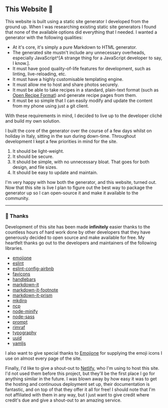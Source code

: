 ## This Website 🚀

This website is built using a static site generator I developed from the ground up. When I was researching existing static site generators I found that none of the available options did everything that I needed. I wanted a generator with the following qualities:

- At it's core, it's simply a pure Markdown to HTML generator.
- The generated site mustn't include any unnecessary overheads, especially JavaScript^[A strange thing for a JavaScript developer to say, I know.].
- It must have good quality-of-life features for development, such as linting, live-reloading, etc.
- It must have a highly customisable templating engine.
- It must allow me to host and share photos securely.
- It must be able to take recipes in a standard, plain-text format (such as [Open Recipe Format](https://open-recipe-format.readthedocs.io/)) and generate recipe pages from them.
- It must be so simple that I can easily modify and update the content from my phone using just a git client.

With these requirements in mind, I decided to live up to the developer cliché and build my own solution.

I built the core of the generator over the course of a few days whilst on holiday in Italy, sitting in the sun during down-time. Throughout development I kept a few priorities in mind for the site.

1. It should be light-weight.
2. It should be secure.
3. It should be simple, with no unnecessary bloat. That goes for both design, and file sizes.
4. It should be easy to update and maintain.

I'm very happy with how both the generator, and this website, turned out. Now that this site is live I plan to figure out the best way to package the generator up so I can open-source it and make it available to the community.

---

### 🙌 Thanks

Development of this site has been made **infinitely** easier thanks to the countless hours of hard work done by other developers that they have generously decided to open source and make available for free. My heartfelt thanks go out to the developers and maintainers of the following libraries.

- [emojione](https://www.npmjs.com/package/emojione)
- [eslint](https://www.npmjs.com/package/eslint)
- [eslint-config-airbnb](https://www.npmjs.com/package/eslint-config-airbnb)
- [favicons](https://www.npmjs.com/package/favicons)
- [handlebars](https://www.npmjs.com/package/handlebars)
- [markdown-it](https://www.npmjs.com/package/markdown-it)
- [markdown-it-footnote](https://www.npmjs.com/package/markdown-it-footnote)
- [markdown-it-prism](https://www.npmjs.com/package/markdown-it-prism)
- [mkdirp](https://www.npmjs.com/package/mkdirp)
- [ncp](https://www.npmjs.com/package/ncp)
- [node-minify](https://www.npmjs.com/package/node-minify)
- [node-sass](https://www.npmjs.com/package/node-sass)
- [prompt](https://www.npmjs.com/package/prompt)
- [rimraf](https://www.npmjs.com/package/rimraf)
- [typography](https://www.npmjs.com/package/typography)
- [uuid](https://www.npmjs.com/package/uuid)
- [yamljs](https://www.npmjs.com/package/yamljs)

I also want to give special thanks to [Emojione](https://www.emojione.com/) for supplying the emoji icons I use on almost every page of the site.

Finally, I'd like to give a shout-out to [Netlify](https://www.netlify.com), who I'm using to host this site. I'd not used them before this project, but they'll be the first place I go for anything similar in the future. I was blown away by how easy it was to get the hosting and continuous deployment set up, their documentation is fantastic, and on top of that they offer it all for free! I should note that I'm not affiliated with them in any way, but I just want to give credit where credit's due and give a shout-out to an amazing service.